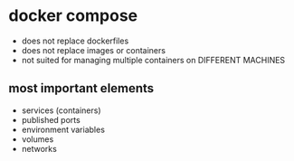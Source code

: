 # docker compose

- does not replace dockerfiles
- does not replace images or containers
- not suited for managing multiple containers on DIFFERENT MACHINES

## most important elements

- services (containers)
- published ports
- environment variables
- volumes
- networks